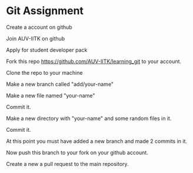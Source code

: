 # Git Assignment

Create a account on github

Join AUV-IITK on github

Apply for student developer pack

Fork this repo https://github.com/AUV-IITK/learning_git to your account.

Clone the repo to your machine

Make a new branch called "add/your-name"

Make a new file named "your-name"

Commit it.

Make a new directory with "your-name" and some random files in it.

Commit it.

At this point you must have added a new branch and made 2 commits in it.

Now push this branch to your fork on your github account.

Create a new a pull request to the main repository.
